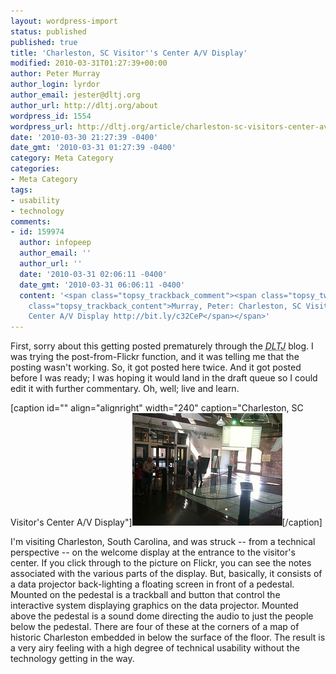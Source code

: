 ```yaml
---
layout: wordpress-import
status: published
published: true
title: 'Charleston, SC Visitor''s Center A/V Display'
modified: 2010-03-31T01:27:39+00:00
author: Peter Murray
author_login: lyrdor
author_email: jester@dltj.org
author_url: http://dltj.org/about
wordpress_id: 1554
wordpress_url: http://dltj.org/article/charleston-sc-visitors-center-av-display/
date: '2010-03-30 21:27:39 -0400'
date_gmt: '2010-03-31 01:27:39 -0400'
category: Meta Category
categories:
- Meta Category
tags:
- usability
- technology
comments:
- id: 159974
  author: infopeep
  author_email: ''
  author_url: ''
  date: '2010-03-31 02:06:11 -0400'
  date_gmt: '2010-03-31 06:06:11 -0400'
  content: '<span class="topsy_trackback_comment"><span class="topsy_twitter_username"><span
    class="topsy_trackback_content">Murray, Peter: Charleston, SC Visitor&rsquo;s
    Center A/V Display http://bit.ly/c32CeP</span></span>'
---
```

<p>First, sorry about this getting posted prematurely through the <acronym title="Disruptive Library Technology Jester"><i>DLTJ</i></acronym> blog.   I was trying the post-from-Flickr function, and it was telling me that the posting wasn't working.  So, it got posted here twice.  And it got posted before I was ready; I was hoping it would land in the draft queue so I could edit it with further commentary.  Oh, well; live and learn.</p>
<p>[caption id="" align="alignright" width="240" caption="Charleston, SC Visitor&#039;s Center A/V Display"]<a href="http://www.flickr.com/photos/datagazetteer/4474349616/" title="Charleston SC Visitor's Center on Flickr - Photo Sharing!"><img alt="" src="/assets/images/2010/03/4474349616_f8e3a258de_m.jpg" title="Charleston, SC Visitor&#039;s Center A/V Display" width="240" height="180" /></a>[/caption]</p>
<p>I'm visiting Charleston, South Carolina, and was struck -- from a technical perspective -- on the welcome display at the entrance to the visitor's center.  If you click through to the picture on Flickr, you can see the notes associated with the various parts of the display.  But, basically, it consists of a data projector back-lighting a floating screen in front of a pedestal.  Mounted on the pedestal is a trackball and button that control the interactive system displaying graphics on the data projector.  Mounted above the pedestal is a sound dome directing the audio to just the people below the pedestal.  There are four of these at the corners of a map of historic Charleston embedded in below the surface of the floor.  The result is a very airy feeling with a high degree of technical usability without the technology getting in the way.</p>

